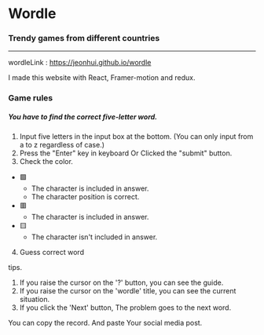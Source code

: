 Wordle
 =============
 ### Trendy games from different countries
  
 -------------
 wordleLink : <https://jeonhui.github.io/wordle>

 I made this website with React, Framer-motion and redux.
  
### Game rules
##### You have to find the correct five-letter word.
 1. Input five letters in the input box at the bottom.
    (You can only input from a to z regardless of case.)
 2. Press the "Enter" key in keyboard Or  Clicked the "submit" button.
 3. Check the color.

 + 🟩
   * The character is included in answer.
   * The character position is correct.
 + 🟥
   * The character is included in answer.
 + 🟨
   * The character isn't included in answer.
 4. Guess correct word  

 tips.
 1. If you raise the cursor on the '?' button, you can see the guide.
 2. If you raise the cursor on the 'wordle' title, you can see the current situation.
 3. If you click the 'Next' button, The problem goes to the next word.

 You can copy the record. And paste Your social media post.
